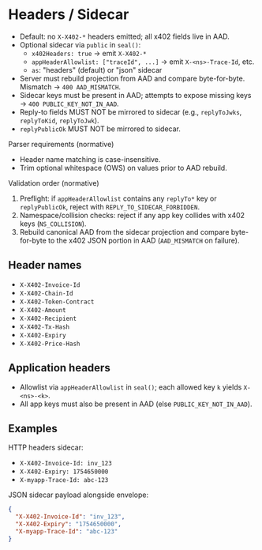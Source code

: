# Headers / Sidecar

- Default: no `X-X402-*` headers emitted; all x402 fields live in AAD.
- Optional sidecar via `public` in `seal()`:
  - `x402Headers: true` → emit `X-X402-*`
  - `appHeaderAllowlist: ["traceId", ...]` → emit `X-<ns>-Trace-Id`, etc.
  - `as`: "headers" (default) or "json" sidecar
- Server must rebuild projection from AAD and compare byte-for-byte. Mismatch → `400 AAD_MISMATCH`.
- Sidecar keys must be present in AAD; attempts to expose missing keys → `400 PUBLIC_KEY_NOT_IN_AAD`.
- Reply-to fields MUST NOT be mirrored to sidecar (e.g., `replyToJwks`, `replyToKid`, `replyToJwk`).
- `replyPublicOk` MUST NOT be mirrored to sidecar.

Parser requirements (normative)
- Header name matching is case-insensitive.
- Trim optional whitespace (OWS) on values prior to AAD rebuild.

Validation order (normative)
1. Preflight: if `appHeaderAllowlist` contains any `replyTo*` key or `replyPublicOk`, reject with `REPLY_TO_SIDECAR_FORBIDDEN`.
2. Namespace/collision checks: reject if any app key collides with x402 keys (`NS_COLLISION`).
3. Rebuild canonical AAD from the sidecar projection and compare byte-for-byte to the x402 JSON portion in AAD (`AAD_MISMATCH` on failure).

## Header names

- `X-X402-Invoice-Id`
- `X-X402-Chain-Id`
- `X-X402-Token-Contract`
- `X-X402-Amount`
- `X-X402-Recipient`
- `X-X402-Tx-Hash`
- `X-X402-Expiry`
- `X-X402-Price-Hash`

## Application headers

- Allowlist via `appHeaderAllowlist` in `seal()`; each allowed key `k` yields `X-<ns>-<k>`.
- All app keys must also be present in AAD (else `PUBLIC_KEY_NOT_IN_AAD`).

## Examples

HTTP headers sidecar:
- `X-X402-Invoice-Id: inv_123`
- `X-X402-Expiry: 1754650000`
- `X-myapp-Trace-Id: abc-123`

JSON sidecar payload alongside envelope:
```json
{
  "X-X402-Invoice-Id": "inv_123",
  "X-X402-Expiry": "1754650000",
  "X-myapp-Trace-Id": "abc-123"
}
```